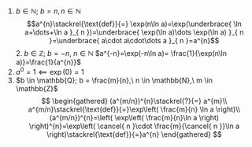 1. $b\in \mathbb{N};\ b =n,n\in \mathbb{N}$
   $$a^{n}\stackrel{\text{def}}{=} \exp(n\ln a)=\exp(\underbrace{ \ln a+\dots+\ln a }_{ n })=\underbrace{ \exp(\ln a)\dots \exp(\ln a) }_{ n }=\underbrace{ a\cdot a\cdot\dots a }_{ n }=a^{n}$$
   2. $b \in \mathbb{Z};\ b = -n,\ n \in \mathbb{N}$
      $a^{-n}=\exp(-n\ln a)= \frac{1}{\exp(n\ln a)}=\frac{1}{a^{n}}$
  3. $a^{0}=1 \impliedby \exp(0)=1$
  4. $b \in \mathbb{Q}; b = \frac{m}{n},\ n \in \mathbb{N},\ m \in \mathbb{Z}$
     $$
\begin{gathered}
(a^{m/n})^{n}\stackrel{?}{=} a^{m}\\
a^{m/n}\stackrel{\text{def}}{=}\exp\left( \frac{m}{n} \ln a \right)\\
(a^{m/n})^{n}=\left( \exp\left( \frac{m}{n}\ln a \right) \right)^{n}=\exp\left( \cancel{ n }\cdot \frac{m}{\cancel{ n }}\ln a \right)\stackrel{\text{def}}{=}a^{n}
\end{gathered}
$$
